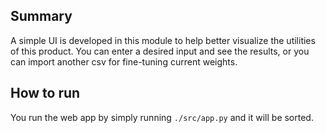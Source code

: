 
## Summary
A simple UI is developed in this module to help better visualize the utilities of this product. You can enter a desired input and see the results, or you can import another csv for fine-tuning current weights.


## How to run
You run the web app by simply running `./src/app.py` and it will be sorted.

